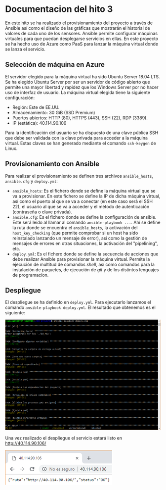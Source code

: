 # Documentacion del hito 3

En este hito se ha realizado el provisionamiento del proyecto a través de Ansible así como el diseño de las gráficas que mostrarán el
historial de valores de cada uno de los sensores. Ansible permite configurar máquinas virtuales para que puedan desplegarse servicios
en ellas. En este proyecto se ha hecho uso de Azure como PaaS para lanzar la máquina virtual donde se lanza el servicio.

## Selección de máquina en Azure

El servidor elegido para la máquina virtual ha sido Ubuntu Server 18.04 LTS. Se ha elegido Ubuntu Server por ser un servidor de código
abierto que permite una mayor libertad y rapidez que los Windows Server por no hacer uso de interfaz de usuario. La máquina virtual
elegida tiene la siguiente configuración:

* Región: Este de EE.UU.
* Almacenamiento: 30 GiB (SSD Premium)
* Puertos abiertos: HTTP (80), HTTPS (443), SSH (22), RDP (3389).
* IP (estática): 40.114.90.106

Para la identificación del usuario se ha dispuesto de una clave pública SSH que debe ser validada con la clave privada para acceder a la
máquina virtual. Estas claves se han generado mediante el comando `ssh-keygen` de Linux.

## Provisionamiento con Ansible

Para realizar el provisionamiento se definen tres archivos `ansible_hosts`, `ansible.cfg` y `deploy.yml`:

* `ansible_hosts`: Es el fichero donde se define la máquina virtual que se va a provisionar. En este fichero se define la IP de dicha
máquina virtual, así como el puerto al que se va a conectar (en este caso será el SSH 22), el usuario al que se va a acceder y el
método de autenticación (contraseña o clave privada).
* `ansible.cfg`: Es el fichero donde se define la configuración de ansible. Este será leído al llamar al comando `ansible-playbook ...`.
Ahí se define la ruta donde se encuentra el `ansible_hosts`, la activación del `host_key_checking` (que permite comprobar si un host ha
sido reinstalado lanzando un mensaje de error), así como la gestión de mensajes de errores en otras situaciones, la activación del
"pipelining", etc.
* `deploy.yml`: Es el fichero donde se define la secuencia de acciones que debe realizar Ansible para provisionar la máquina virtual.
Permite la ejecución de multitud de comandos _shell_, así como comandos para la instalación de paquetes, de ejecución de _git_ y de los
distintos lenguajes de programacíon.

## Despliegue

El despliegue se ha definido en `deploy.yml`. Para ejecutarlo lanzamos el comando `ansible-playbook deploy.yml`. El resultado que
obtenemos es el siguiente:

![Despliegue en Ansible](https://github.com/fpeiro/CC-proyecto/blob/gh-pages/images/ans-deploy.png)

Una vez realizado el despliegue el servicio estará listo en http://40.114.90.106/

![Proyecto en Chrome](https://github.com/fpeiro/CC-proyecto/blob/gh-pages/images/azure-chrome.png)
